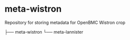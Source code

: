 # meta-wistron

Repository for storing metadata for OpenBMC
Wistron crop

├── meta-wistron
 └── meta-lannister
